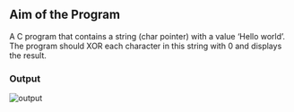 ## Aim of the Program

A C program that contains a string (char pointer) with a value ‘Hello world’. The
program should XOR each character in this string with 0 and displays the result.


### Output
![output](program-1.png)
